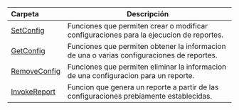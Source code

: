 | Carpeta  | Descripción  |
|:---|---|
| [SetConfig](Set-Config.md)  | Funciones que permiten crear o modificar configuraciones para la ejecucion de reportes. |
| [GetConfig](Get-Config.md)  | Funciones que permiten obtener la informacion de una o varias configuraciones de reportes. |
| [RemoveConfig](Remove-Config.md)  | Funciones que permiten eliminar la informacion de una configuracion para un reporte. |
| [InvokeReport](Invoke-Report.md)  | Funcion que genera un reporte a partir de las configuraciones prebiamente establecidas.|

